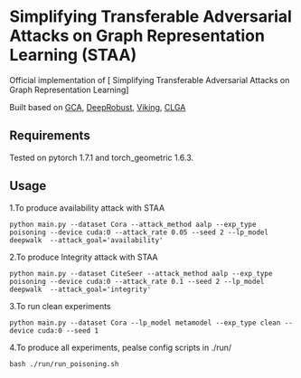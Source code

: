 # Simplifying  Transferable   Adversarial Attacks on  Graph Representation Learning (STAA)
 Official implementation of [ Simplifying  Transferable   Adversarial Attacks on  Graph Representation Learning]


Built based on [GCA](https://github.com/CRIPAC-DIG/GCA), [DeepRobust](https://deeprobust.readthedocs.io/en/latest/#), [Viking](https://github.com/virresh/viking), [CLGA](https://github.com/RinneSz/CLGA)

## Requirements
Tested on pytorch 1.7.1 and torch_geometric 1.6.3.

## Usage
1.To produce availability attack with STAA
```
python main.py --dataset Cora --attack_method aalp --exp_type poisoning --device cuda:0 --attack_rate 0.05 --seed 2 --lp_model deepwalk  --attack_goal='availability'
```

2.To produce Integrity attack with STAA
```
python main.py --dataset CiteSeer --attack_method aalp --exp_type poisoning --device cuda:0 --attack_rate 0.1 --seed 2 --lp_model deepwalk  --attack_goal='integrity'
```

3.To run clean experiments
```
python main.py --dataset Cora --lp_model metamodel --exp_type clean --device cuda:0 --seed 1
```

4.To produce all experiments, pealse config scripts in ./run/ 
```
bash ./run/run_poisoning.sh 
```
